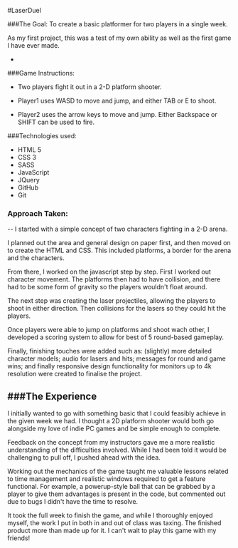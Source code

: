 #LaserDuel

###The Goal:
To create a basic platformer for two players in a single week.

As my first project, this was a test of my own ability as well as the first game I have ever made.

-

###Game Instructions:
* Two players fight it out in a 2-D platform shooter.

* Player1 uses WASD to move and jump, and either TAB or E to shoot.

* Player2 uses the arrow keys to move and jump. Either Backspace or SHIFT can be used to fire.

###Technologies used:
* HTML 5
* CSS 3
* SASS
* JavaScript
* JQuery
* GitHub
* Git

### Approach Taken:
--
I started with a simple concept of two characters fighting in a 2-D arena. 

I planned out the area and general design on paper first, and then moved on to create the HTML and CSS. This included platforms, a border for the arena and the characters.

From there, I worked on the javascript step by step. First I worked out character movement. The platforms then had to have collision, and there had to be some form of gravity so the players wouldn't float around.

The next step was creating the laser projectiles, allowing the players to shoot in either direction. Then collisions for the lasers so they could hit the players.

Once players were able to jump on platforms and shoot wach other, I developed a scoring system to allow for best of 5 round-based gameplay.

Finally, finishing touches were added such as: (slightly) more detailed character models; audio for lasers and hits;  messages for round and game wins; and finally responsive design functionality for monitors up to 4k resolution were created to finalise the project.

###The Experience
--
I initially wanted to go with something basic that I could feasibly achieve in the given week we had. I thought a 2D platform shooter would both go alongside my love of indie PC games and be simple enough to complete. 

Feedback on the concept from my instructors gave me a more realistic understanding of the difficulties involved. While I had been told it would be challenging to pull off, I pushed ahead with the idea.

Working out the mechanics of the game taught me valuable lessons related to time management and realistic windows required to get a feature functional. For example, a powerup-style ball that can be grabbed by a player to give them advantages is present in the code, but commented out due to bugs I didn't have the time to resolve.

It took the full week to finish the game, and while I thoroughly enjoyed myself, the work I put in both in and out of class was taxing. The finished product more than made up for it. I can't wait to play this game with my friends!